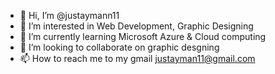 - 👋 Hi, I’m @justaymann11
- 👀 I’m interested in Web Development, Graphic Designing
- 🌱 I’m currently learning Microsoft Azure & Cloud computing 
- 💞️ I’m looking to collaborate on graphic desgning 
- 📫 How to reach me to my gmail justayman11@gmail.com

<!---
justaymann11/justaymann11 is a ✨ special ✨ repository because its `README.md` (this file) appears on your GitHub profile.
You can click the Preview link to take a look at your changes.
--->
